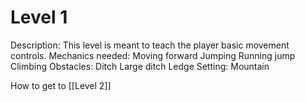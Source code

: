 # Level 1

Description: This level is meant to teach the player basic movement controls.
Mechanics needed: Moving forward
Jumping
Running jump
Climbing
Obstacles: Ditch
Large ditch
Ledge
Setting: Mountain

How to get to [[Level 2]]